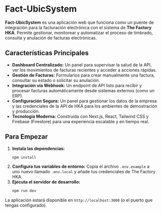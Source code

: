 # Fact-UbicSystem

**Fact-UbicSystem** es una aplicación web que funciona como un puente de integración para la facturación electrónica con el sistema de **The Factory HKA**. Permite gestionar, monitorear y automatizar el proceso de timbrado, consulta y anulación de facturas electrónicas.

## Características Principales

*   **Dashboard Centralizado:** Un panel para supervisar la salud de la API, ver los movimientos de facturas recientes y acceder a acciones rápidas.
*   **Gestión de Facturas:** Formularios para crear manualmente una factura, consultar su estado o solicitar su anulación.
*   **Integración vía Webhook:** Un endpoint de API listo para recibir y procesar facturas automáticamente desde sistemas externos (como un ERP).
*   **Configuración Segura:** Un panel para gestionar los datos de la empresa y las credenciales de la API de HKA para los ambientes de demostración y producción.
*   **Tecnología Moderna:** Construida con Next.js, React, Tailwind CSS y Firebase (Firestore) para una experiencia escalable y en tiempo real.

## Para Empezar

1.  **Instala las dependencias:**
    ```bash
    npm install
    ```
2.  **Configura tus variables de entorno:**
    Copia el archivo `.env.example` a uno nuevo llamado `.env.local` y añade tus credenciales de The Factory HKA.
3.  **Ejecuta el servidor de desarrollo:**
    ```bash
    npm run dev
    ```

La aplicación estará disponible en `http://localhost:3000` (o el puerto que tengas configurado).
